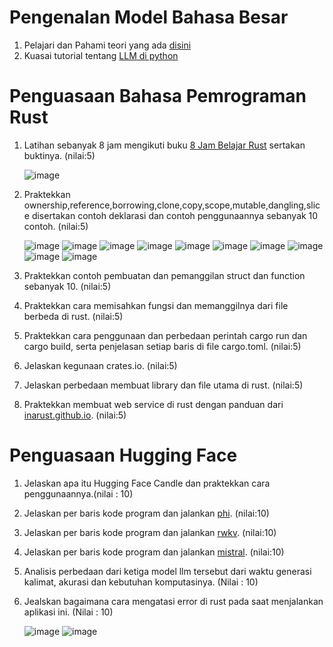 # Pengenalan Model Bahasa Besar

1. Pelajari dan Pahami teori yang ada [disini](https://rpradeepmenon.medium.com/introduction-to-large-language-models-and-the-transformer-architecture-534408ed7e61)
2. Kuasai tutorial tentang [LLM di python](https://huggingface.co/docs/transformers/llm_tutorial)

# Penguasaan Bahasa Pemrograman Rust
1. Latihan sebanyak 8 jam mengikuti buku [8 Jam Belajar Rust](./8jamrust.pdf) sertakan buktinya. (nilai:5)

    ![image](https://github.com/mymyid/kelas/assets/110885773/9729b08a-ef84-4f73-8b0e-7ab730f97dba)
   
4. Praktekkan ownership,reference,borrowing,clone,copy,scope,mutable,dangling,slice disertakan contoh deklarasi dan contoh penggunaannya sebanyak 10 contoh. (nilai:5)

   ![image](https://github.com/mymyid/kelas/assets/110885773/a88e5824-e43d-437b-ae0a-426ac4882bab)
   ![image](https://github.com/mymyid/kelas/assets/110885773/27970b74-f845-4d5a-889b-a5586e2b0a55)
   ![image](https://github.com/mymyid/kelas/assets/110885773/ca00fb14-d577-4cd7-9c8b-7956d043d651)
   ![image](https://github.com/mymyid/kelas/assets/110885773/635fcd3f-4cc0-4c44-97b8-3a2cf45839db)
   ![image](https://github.com/mymyid/kelas/assets/110885773/eece9f7d-f323-4ecd-b7f6-2fb3382da376)
   ![image](https://github.com/mymyid/kelas/assets/110885773/226a8107-2474-4d05-a16c-ad2d0855e158)
   ![image](https://github.com/mymyid/kelas/assets/110885773/a0773166-57c6-40c5-954f-04b606adfd91)
   ![image](https://github.com/mymyid/kelas/assets/110885773/0de0ec55-6de1-4d34-9620-f77735e04940)
   ![image](https://github.com/mymyid/kelas/assets/110885773/36749331-bbbc-404d-8026-6cacff1e8e12)
   ![image](https://github.com/mymyid/kelas/assets/110885773/fb84fce4-73fb-4f6b-8e17-727d5d10e5b2)


6. Praktekkan contoh pembuatan dan pemanggilan struct dan function sebanyak 10. (nilai:5)
7. Praktekkan cara memisahkan fungsi dan memanggilnya dari file berbeda di rust. (nilai:5)
8. Praktekkan cara penggunaan dan perbedaan perintah cargo run dan cargo build, serta penjelasan setiap baris di file cargo.toml. (nilai:5)
9. Jelaskan kegunaan crates.io. (nilai:5)
10. Jelaskan perbedaan membuat library dan file utama di rust. (nilai:5)
11. Praktekkan membuat web service di rust dengan panduan dari [inarust.github.io](https://inarust.github.io/). (nilai:5)


# Penguasaan Hugging Face

1. Jelaskan apa itu Hugging Face Candle dan praktekkan cara penggunaannya.(nilai : 10)
2. Jelaskan per baris kode program dan jalankan [phi](https://github.com/mymyid/phi). (nilai:10)
3. Jelaskan per baris kode program dan jalankan [rwkv](https://github.com/mymyid/rwkv). (nilai:10)
4. Jelaskan per baris kode program dan jalankan [mistral](https://github.com/mymyid/mistral). (nilai:10)
5. Analisis perbedaan dari ketiga model llm tersebut dari waktu generasi kalimat, akurasi dan kebutuhan komputasinya. (Nilai : 10)
6. Jealskan bagaimana cara mengatasi error di rust pada saat menjalankan aplikasi ini. (Nilai : 10)

   ![image](https://github.com/mymyid/kelas/assets/110885773/6d743a89-0f0c-4ff0-a649-eb3a7abab093)
   ![image](https://github.com/mymyid/kelas/assets/110885773/ae79a791-f8e4-4500-a40d-198161c58d4d)


